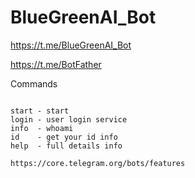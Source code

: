 # BlueGreenAI_Bot







https://t.me/BlueGreenAI_Bot



https://t.me/BotFather



Commands
```

start - start
login - user login service
info  - whoami
id    - get your id info
help  - full details info

```


```
https://core.telegram.org/bots/features
```


